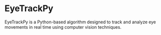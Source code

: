 # EyeTrackPy
EyeTrackPy is a Python-based algorithm designed to track and analyze eye movements in real time using computer vision techniques. 
